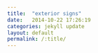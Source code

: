 ```yaml
---
title:  "exterior signs"
date:   2014-10-22 17:26:19
categories: jekyll update
layout: default
permalink: /:title/
---
```

